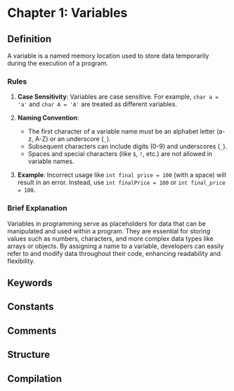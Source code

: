 # Chapter 1: Variables

## Definition

A variable is a named memory location used to store data temporarily during the execution of a program.

### Rules

1. **Case Sensitivity**: Variables are case sensitive. For example, `char a = 'a'` and `char A = 'A'` are treated as different variables.

2. **Naming Convention**: 
   - The first character of a variable name must be an alphabet letter (a-z, A-Z) or an underscore (`_`).
   - Subsequent characters can include digits (0-9) and underscores (`_`).
   - Spaces and special characters (like `$`, `!`, etc.) are not allowed in variable names.

3. **Example**: Incorrect usage like `int final price = 100` (with a space) will result in an error. Instead, use `int finalPrice = 100` or `int final_price = 100`.

### Brief Explanation

Variables in programming serve as placeholders for data that can be manipulated and used within a program. They are essential for storing values such as numbers, characters, and more complex data types like arrays or objects. By assigning a name to a variable, developers can easily refer to and modify data throughout their code, enhancing readability and flexibility.


## Keywords

## Constants

## Comments

## Structure

## Compilation
